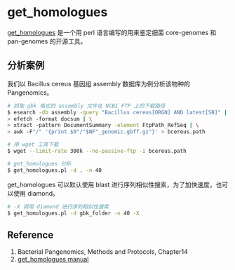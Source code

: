 # get_homologues

[get_homologues](http://eead-csic-compbio.github.io/get_homologues) 是一个用 perl 语言编写的用来鉴定细菌 core-genomes 和 pan-genomes 的开源工具。

## 分析案例

我们以 Bacillus cereus 基因组 assembly 数据库为例分析该物种的 Pangenomics。

```bash
# 抓取 gbk 格式的 assembly 文件在 NCBI FTP 上的下载路径
$ esearch -db assembly -query "Bacillus cereus[ORGN] AND latest[SB]" | \
> efetch -format docsum | \
> xtract -pattern DocumentSummary -element FtpPath_RefSeq | \
> awk -F"/" '{print $0"/"$NF"_genomic.gbff.gz"}' > bcereus.path

# 用 wget 工具下载
$ wget --limit-rate 300k --no-passive-ftp -i bcereus.path

# get_homologues 分析
$ get_homologues.pl -d . -n 40
```

get_homologues 可以默认使用 blast 进行序列相似性搜索，为了加快速度，也可以使用 diamond。

```bash
# -X 调用 diamond 进行序列相似性搜索
$ get_homologues.pl -d gbk_folder -n 40 -X
```






## Reference

1. Bacterial Pangenomics, Methods and Protocols, Chapter14
2. [get_homologues manual](http://eead-csic-compbio.github.io/get_homologues/manual/manual.html)

